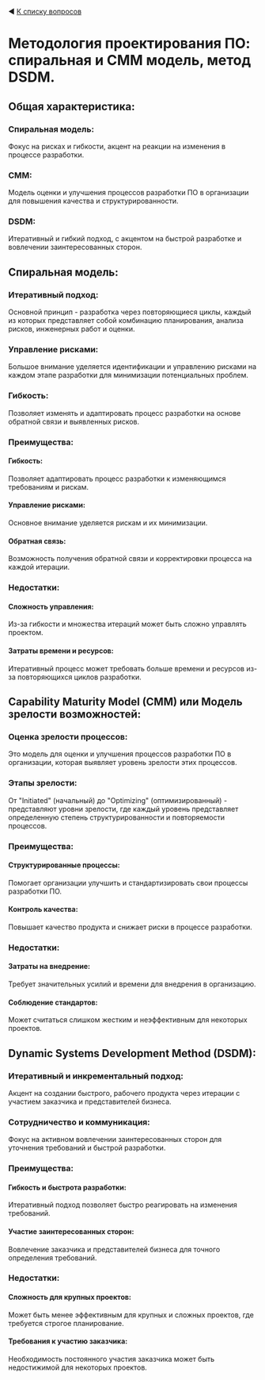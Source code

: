 ◀ [К списку вопросов](../README.md)

# Методология проектирования ПО: спиральная и СММ модель, метод DSDM.

## Общая характеристика:

### Спиральная модель: 

Фокус на рисках и гибкости, акцент на реакции на изменения в процессе разработки.

### CMM: 

Модель оценки и улучшения процессов разработки ПО в организации для повышения качества и структурированности.

### DSDM:

Итеративный и гибкий подход, с акцентом на быстрой разработке и вовлечении заинтересованных сторон.

## Спиральная модель:

### Итеративный подход: 

Основной принцип - разработка через повторяющиеся циклы, каждый из которых представляет собой комбинацию планирования, анализа рисков, инженерных работ и оценки.

### Управление рисками: 

Большое внимание уделяется идентификации и управлению рисками на каждом этапе разработки для минимизации потенциальных проблем.

### Гибкость: 

Позволяет изменять и адаптировать процесс разработки на основе обратной связи и выявленных рисков.

### Преимущества:

#### Гибкость: 

Позволяет адаптировать процесс разработки к изменяющимся требованиям и рискам.

#### Управление рисками: 

Основное внимание уделяется рискам и их минимизации.

#### Обратная связь: 

Возможность получения обратной связи и корректировки процесса на каждой итерации.

### Недостатки:

#### Сложность управления: 

Из-за гибкости и множества итераций может быть сложно управлять проектом.

#### Затраты времени и ресурсов:

Итеративный процесс может требовать больше времени и ресурсов из-за повторяющихся циклов разработки.

## Capability Maturity Model (CMM) или Модель зрелости возможностей:

### Оценка зрелости процессов: 

Это модель для оценки и улучшения процессов разработки ПО в организации, которая выявляет уровень зрелости этих процессов.

### Этапы зрелости: 

От "Initiated" (начальный) до "Optimizing" (оптимизированный) - представляют уровни зрелости, где каждый уровень представляет определенную степень структурированности и повторяемости процессов.

### Преимущества:

#### Структурированные процессы: 

Помогает организации улучшить и стандартизировать свои процессы разработки ПО.

#### Контроль качества: 

Повышает качество продукта и снижает риски в процессе разработки.

### Недостатки:

#### Затраты на внедрение: 

Требует значительных усилий и времени для внедрения в организацию.

#### Соблюдение стандартов: 

Может считаться слишком жестким и неэффективным для некоторых проектов.

## Dynamic Systems Development Method (DSDM):

### Итеративный и инкрементальный подход: 

Акцент на создании быстрого, рабочего продукта через итерации с участием заказчика и представителей бизнеса.

### Сотрудничество и коммуникация:

 Фокус на активном вовлечении заинтересованных сторон для уточнения требований и быстрой разработки.

### Преимущества:

#### Гибкость и быстрота разработки: 

Итеративный подход позволяет быстро реагировать на изменения требований.

#### Участие заинтересованных сторон: 

Вовлечение заказчика и представителей бизнеса для точного определения требований.

### Недостатки:

#### Сложность для крупных проектов:

Может быть менее эффективным для крупных и сложных проектов, где требуется строгое планирование.

#### Требования к участию заказчика: 

Необходимость постоянного участия заказчика может быть недостижимой для некоторых проектов.